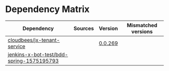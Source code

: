# Dependency Matrix

Dependency | Sources | Version | Mismatched versions
---------- | ------- | ------- | -------------------
[cloudbees/jx-tenant-service](https://github.com/cloudbees/jx-tenant-service) |  | [0.0.269](https://github.com/cloudbees/jx-tenant-service/releases/tag/v0.0.269) | 
[jenkins-x-bot-test/bdd-spring-1575195793](https://github.com/jenkins-x-bot-test/bdd-spring-1575195793.git) |  | []() | 
